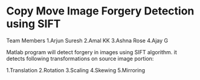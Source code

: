 Copy Move Image Forgery Detection using SIFT
============================================
Team Members
1.Arjun Suresh
2.Amal KK
3.Ashna Rose
4.Ajay G


Matlab program will detect forgery in images using SIFT algorithm.
it detects following transformations on source image portion:

1.Translation
2.Rotation
3.Scaling
4.Skewing
5.Mirroring

